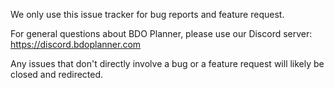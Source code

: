 We only use this issue tracker for bug reports and feature request.

For general questions about BDO Planner, please use our Discord server: https://discord.bdoplanner.com

Any issues that don't directly involve a bug or a feature request will likely be closed and redirected.
